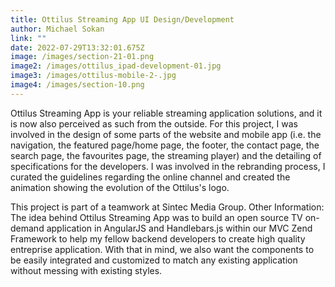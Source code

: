 ```yaml
---
title: Ottilus Streaming App UI Design/Development
author: Michael Sokan
link: ""
date: 2022-07-29T13:32:01.675Z
image: /images/section-21-01.png
image2: /images/ottilus_ipad-development-01.jpg
image3: /images/ottilus-mobile-2-.jpg
image4: /images/section-10.png
---
```

Ottilus Streaming App is your reliable streaming application solutions, and it is now also perceived as such from the outside. For this project, I was involved in the design of some parts of the website and mobile app (i.e. the navigation, the featured page/home page, the footer, the contact page, the search page, the favourites page, the streaming player) and the detailing of specifications for the developers. I was involved in the rebranding process, I curated the guidelines regarding the online channel and created the animation showing the evolution of the Ottilus's logo. 

This project is part of a teamwork at Sintec Media Group. Other Information: The idea behind Ottilus Streaming App was to build an open source TV on-demand application in AngularJS and Handlebars.js within our MVC Zend Framework to help my fellow backend developers to create high quality entreprise application. With that in mind, we also want the components to be easily integrated and customized to match any existing application without messing with existing styles.